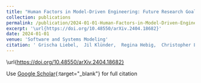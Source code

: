 ```yaml
---
title: "Human Factors in Model-Driven Engineering: Future Research Goals and Initiatives for MDE"
collection: publications
permalink: /publication/2024-01-01-Human-Factors-in-Model-Driven-Engineering-Future-Research-Goals-and-Initiatives-for-MDE
excerpt: '\url{https://doi.org/10.48550/arXiv.2404.18682}'
date: 2024-01-01
venue: 'Software and Systems Modeling'
citation: ' Grischa Liebel,  Jil Klünder,  Regina Hebig,  Christopher Lazik,  Inês Nunes,  Isabella Graßl,  Jan-Philipp Steghöfer,  Joeri Exelmans,  Julian Oertel,  Kai Marquardt,  Katharina Juhnke,  Kurt Schneider,  Lucas Gren,  Lucia Happe,  Marc Herrmann,  Marvin Wyrich,  Matthias Tichy,  Miguel Goulão,  Rebekka Wohlrab,  Reyhaneh Kalantari,  Robert Heinrich,  Sandra Greiner,  Satrio Adi,  Shalini Chakraborty,  Silvia Abrahão,  Vasco Amaral, &quot;Human Factors in Model-Driven Engineering: Future Research Goals and Initiatives for MDE.&quot; Software and Systems Modeling, 2024.'
---
```

\url{https://doi.org/10.48550/arXiv.2404.18682}

Use [Google Scholar](https://scholar.google.com/scholar?q=Human+Factors+in+Model+Driven+Engineering:+Future+Research+Goals+and+Initiatives+for+MDE){:target="_blank"} for full citation